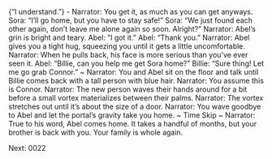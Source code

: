 {“I understand.”} - 
Narrator: You get it, as much as you can get anyways.
Sora: “I’ll go home, but you have to stay safe!”
Sora: “We just found each other again, don’t leave me alone again so soon. Alright?”
Narrator: Abel’s grin is bright and teary. 
Abel: “I got it.”
Abel: “Thank you.”
Narrator: Abel gives you a tight hug, squeezing you until it gets a little uncomfortable. 
Narrator: When he pulls back, his face is more serious than you’ve ever seen it. 
Abel: “Billie, can you help me get Sora home?”
Billie: “Sure thing! Let me go grab Connor.”
~
Narrator: You and Abel sit on the floor and talk until Billie comes back with a tall person with blue hair. 
Narrator: You assume this is Connor.
Narrator: The new person waves their hands around for a bit before a small vortex materializes between their palms. 
Narrator: The vortex stretches out until it’s about the size of a door. 
Narrator: You wave goodbye to Abel and let the portal’s gravity take you home. 
~ Time Skip ~
Narrator: True to his word, Abel comes home. It takes a handful of months, but your brother is back with you. Your family is whole again.

Next: 0022

